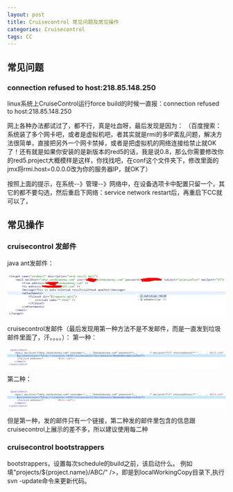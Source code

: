 ```yaml
---
layout: post
title: Cruisecontrol 常见问题及常见操作
categories: Cruisecontrol
tags: CC
---
```


## 常见问题

### connection refused to host:218.85.148.250

linux系统上CruiseControl运行force build的时候一直报：connection refused to host:218.85.148.250

网上各种办法都试过了，都不行，真是吐血呀，最后发现是因为：
（百度搜索：系统装了多个网卡吧，或者是虚拟机吧，者其实就是rmi的多IP紊乱问题，解决方法很简单，直接把另外一个网卡禁掉，或者是把虚拟机的网络连接给禁止就OK了！还有就是如果你安装的是新版本的red5的话，我是说0.8，那么你需要修改你的red5.project大概模样是这样，你找找吧，在conf这个文件夹下，修改里面的jmx将rmi.host=0.0.0.0改为你的服务器IP，就OK了）

按照上面的提示，在系统--》管理--》网络中，在设备选项卡中配置只留一个，其它的都不要勾选，然后重启下网络：service network restart后，再重启下CC就可以了，

## 常见操作

### cruisecontrol 发邮件

java ant发邮件：

<img src="/media/img/cruisecontrol-emial-1.jpg">

cruisecontrol发邮件（最后发现用第一种方法不是不发邮件，而是一直发到垃圾邮件里面了，汗。。。。）：
第一种：

<img src="/media/img/cruisecontrol-emial-2.jpg">

第二种：

<img src="/media/img/cruisecontrol-emial-3.jpg">

但是第一种，发的邮件只有一个链接，第二种发的邮件里包含的信息跟cruisecontrol上展示的差不多，所以建议使用每二种

### cruisecontrol bootstrappers

bootstrappers，设置每次schedule的build之前，该启动什么。 
例如填"projects/${project.name}/ABC/" />，即是到localWorkingCopy目录下,执行svn -update命令来更新代码。



